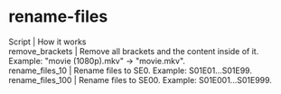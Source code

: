 # rename-files
Script          | How it works<br>
remove_brackets | Remove all brackets and the content inside of it. Example: "movie (1080p).mkv" -> "movie.mkv".<br>
rename_files_10 | Rename files to S<season>E0<counter>. Example: S01E01...S01E99.<br>
rename_files_100 | Rename files to S<season>E00<counter>. Example: S01E001...S01E999.
